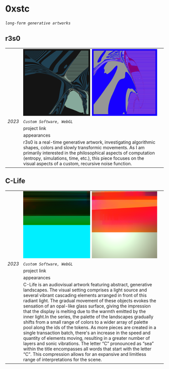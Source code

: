 # 0xstc

_`long-form generative artworks`_

## r3s0

| | | |
| ---- | ---- | ---- |
||![](assets/user/r3s0-duo.png)|
|_2023_| _`Custom Software, WebGL`_||
| |project link | |
| |appearances | |
||r3s0 is a real-time generative artwork, investigating algorithmic shapes, colors and slowly transformic movements. As I am primarily interested in the philosophical aspects of computation (entropy, simulations, time, etc.), this piece focuses on the visual aspects of a custom, recursive noise function.||try

## C-Life

| | | |
| ---- | ---- | ---- |
||![](assets/user/c-Life-duo.png)|
|_2023_| _`Custom Software, WebGL`_||
| |project link | |
| |appearances | |
||C-Life is an audiovisual artwork featuring abstract, generative landscapes. The visual setting comprises a light source and several vibrant cascading elements arranged in front of this radiant light. The gradual movement of these objects evokes the sensation of an opal-like glass surface, giving the impression that the display is melting due to the warmth emitted by the inner light.In the series, the palette of the landscapes gradually shifts from a small range of colors to a wider array of palette pool along the ids of the tokens. As more pieces are created in a single transaction batch, there's an increase in the speed and quantity of elements moving, resulting in a greater number of layers and sonic vibrations. The letter “C” pronounced as “sea” within the title encompasses all words that start with the letter “C”. This compression allows for an expansive and limitless range of interpretations for the scene.||
